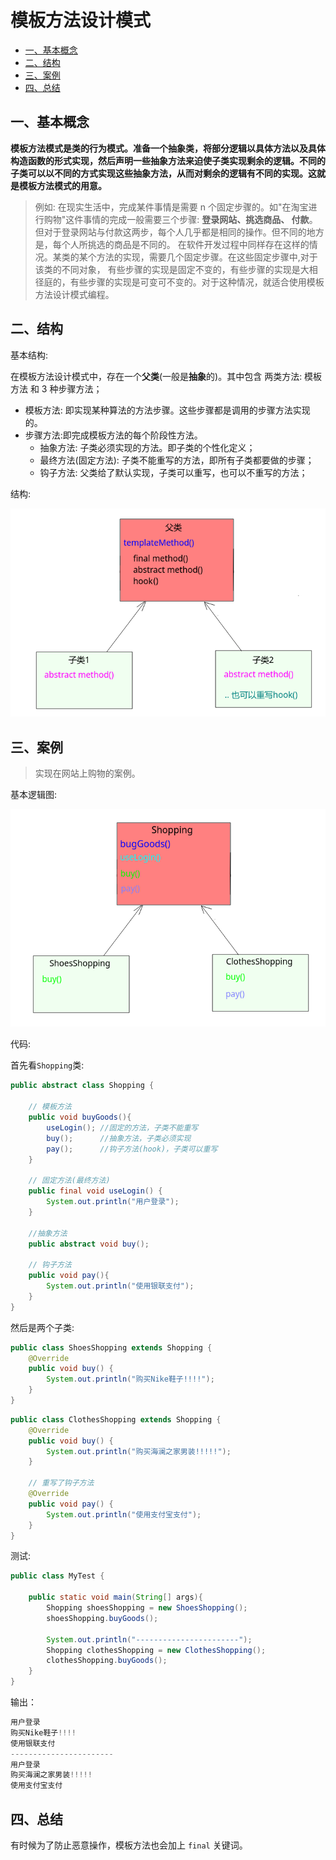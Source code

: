 # 模板方法设计模式

* [一、基本概念](#一基本概念)
* [二、结构](#二结构)
* [三、案例](#三案例)
* [四、总结](#四总结)

## 一、基本概念

**模板方法模式是类的行为模式。准备一个抽象类，将部分逻辑以具体方法以及具体构造函数的形式实现，然后声明一些抽象方法来迫使子类实现剩余的逻辑。不同的子类可以以不同的方式实现这些抽象方法，从而对剩余的逻辑有不同的实现。这就是模板方法模式的用意。**

> 例如: 在现实生活中，完成某件事情是需要 n 个固定步骤的。如"在淘宝进行购物"这件事情的完成一般需要三个步骤: **登录网站、挑选商品、 付款**。但对于登录网站与付款这两步，每个人几乎都是相同的操作。但不同的地方是，每个人所挑选的商品是不同的。
> 在软件开发过程中同样存在这样的情况。某类的某个方法的实现，需要几个固定步骤。在这些固定步骤中,对于该类的不同对象， 有些步骤的实现是固定不变的，有些步骤的实现是大相径庭的，有些步骤的实现是可变可不变的。对于这种情况，就适合使用模板方法设计模式编程。

## 二、结构 

基本结构:

在模板方法设计模式中，存在一个**父类**(一般是**抽象**的)。其中包含 两类方法:  模板方法 和 3 种步骤方法；

* 模板方法: 即实现某种算法的方法步骤。这些步骤都是调用的步骤方法实现的。
* 步骤方法:即完成模板方法的每个阶段性方法。
  * 抽象方法: 子类必须实现的方法。即子类的个性化定义；
  * 最终方法(固定方法): 子类不能重写的方法，即所有子类都要做的步骤；
  * 钩子方法: 父类给了默认实现，子类可以重写，也可以不重写的方法；

结构:

![09_template_02.png](images/09_template_02.png)

## 三、案例

> 实现在网站上购物的案例。

基本逻辑图:

![09_template_01.png](images/09_template_01.png)

代码:

首先看`Shopping`类:

```java
public abstract class Shopping {

    // 模板方法
    public void buyGoods(){
        useLogin(); //固定的方法，子类不能重写
        buy();      //抽象方法，子类必须实现
        pay();      //钩子方法(hook)，子类可以重写
    }

    // 固定方法(最终方法)
    public final void useLogin() {
        System.out.println("用户登录");
    }

    //抽象方法
    public abstract void buy();

    // 钩子方法
    public void pay(){
        System.out.println("使用银联支付");
    }
}
```

然后是两个子类:

```java
public class ShoesShopping extends Shopping {
    @Override
    public void buy() {
        System.out.println("购买Nike鞋子!!!!");
    }
}
```

```java
public class ClothesShopping extends Shopping {
    @Override
    public void buy() {
        System.out.println("购买海澜之家男装!!!!!");
    }

    // 重写了钩子方法
    @Override
    public void pay() {
        System.out.println("使用支付宝支付");
    }
}
```

测试:

```java
public class MyTest {

    public static void main(String[] args){
        Shopping shoesShopping = new ShoesShopping();
        shoesShopping.buyGoods();

        System.out.println("-----------------------");
        Shopping clothesShopping = new ClothesShopping();
        clothesShopping.buyGoods();
    }
}
```

输出：

```java
用户登录
购买Nike鞋子!!!!
使用银联支付
-----------------------
用户登录
购买海澜之家男装!!!!!
使用支付宝支付
```

## 四、总结

有时候为了防止恶意操作，模板方法也会加上 `final` 关键词。